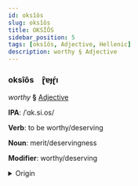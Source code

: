 ```yaml
---
id: oksîôs
slug: oksîôs
title: OKSÎÔS
sidebar_position: 5
tags: [oksîôs, Adjective, Hellenic]
description: worthy § Adjective
---
```


### oksîôs&emsp;<span kind="abugida">ɽ̑ɐɟɽ́ı</span>

*worthy* **§** [Adjective](../../tags/Adjective)

**IPA**: /ˈɑk.si.os/

**Verb**: to be worthy/deserving

**Noun**: merit/deservingness

**Modifier**: worthy/deserving

<details>
    <summary>Origin</summary>
    Greek άξιος áxios /ˈak.si.os/<br/>
    <em>Hellenic Language Family</em>
</details>